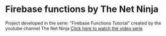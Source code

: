 # Firebase functions by The Net Ninja
Project developed in the serie: "Firebase Functions Tutorial" created by the youtube channel The Net Ninja 
[Click here to watch the video serie](https://www.youtube.com/watch?v=4Yp5AcCzwfM&list=PL4cUxeGkcC9i_aLkr62adUTJi53y7OjOf&ab_channel=TheNetNinja)
